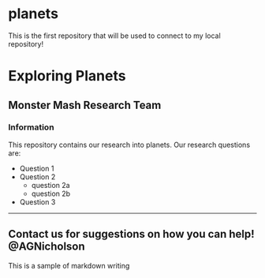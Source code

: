 # planets
This is the first repository that will be used to connect to my local repository!
# Exploring Planets

## Monster Mash Research Team

### Information

This repository contains our research into planets. Our research questions are:
* Question 1
* Question 2
  - question 2a
  - question 2b
* Question 3

---
Contact us for suggestions on how you can help! @AGNicholson
---

This is a sample of markdown writing
